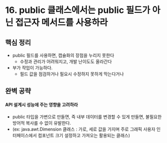 # 16. public 클래스에서는 public 필드가 아닌 접근자 메서드를 사용하라

## 핵심 정리
 * public 필드를 사용하면, 캡슐화의 장점을 누리지 못한다
    * 수정과 관리가 어려워지고, 개발 난이도도 올라간다
 * 부가 작업이 가능하다.
    * 필드 값을 점검하거나 필요시 수정하지 못하게 막는다거나 


## 완벽 공략
#### API 설계시 성능에 주는 영향을 고려하라
 * public 타입을 가변으로 만들면, 즉 내부 데이터를 변경할 수 있게 만들면, 불필요한 방어적 복사를 수 없이 유발한다.
 * (ex: java.awt.Dimension 클래스 : 가로, 세로 값을 가지며 주로 그래픽 사용자 인터페이스에서 컴포넌트 크기 설정하고 가져오는 활용되는 클래스)
